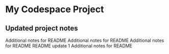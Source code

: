 # My Codespace Project
## Updated project notes
Additional notes for README
Additional notes for README
Additional notes for README
README update 1
Additional notes for README
